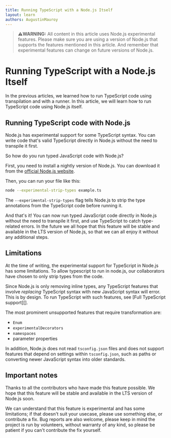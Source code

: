 ```yaml
---
title: Running TypeScript with a Node.js Itself
layout: learn
authors: AugustinMauroy
---
```


> **⚠️WARNING:** All content in this article uses Node.js experimental features. Please make sure you are using a version of Node.js that supports the features mentioned in this article. And remember that experimental features can change on future versions of Node.js.

# Running TypeScript with a Node.js Itself

In the previous articles, we learned how to run TypeScript code using transpilation and with a runner. In this article, we will learn how to run TypeScript code using Node.js itself.

## Running TypeScript code with Node.js

Node.js has experimental support for some TypeScript syntax. You can write code that's valid TypeScript directly in Node.js without the need to transpile it first.

So how do you run typed JavaScript code with Node.js?

First, you need to install a nightly version of Node.js. You can download it from the [official Node.js website](https://nodejs.org/download/nightly/).

Then, you can run your file like this:

```bash
node --experimental-strip-types example.ts
```

The `--experimental-strip-types` flag tells Node.js to strip the type annotations from the TypeScript code before running it.

And that's it! You can now run typed JavaScript code directly in Node.js without the need to transpile it first, and use TypeScript to catch type-related errors.
In the future we all hope that this feature will be stable and available in the LTS version of Node.js, so that we can all enjoy it without any additional steps.

## Limitations

At the time of writing, the experimental support for TypeScript in Node.js has some limitations. To allow typescript to run in node.js, our collaborators have chosen to only strip types from the code.

<!--
  Maintainers note: this content is copy from docs (unreleased) and should be updated when the docs are released with a link to the official documentation
-->

Since Node.js is only removing inline types, any TypeScript features that
involve _replacing_ TypeScript syntax with new JavaScript syntax will error.
This is by design. To run TypeScript with such features, see
[Full TypeScript support][].

The most prominent unsupported features that require transformation are:

- `Enum`
- `experimentalDecorators`
- `namespaces`
- parameter properties

In addition, Node.js does not read `tsconfig.json` files and does not support
features that depend on settings within `tsconfig.json`, such as paths or
converting newer JavaScript syntax into older standards.

## Important notes

Thanks to all the contributors who have made this feature possible. We hope that this feature will be stable and available in the LTS version of Node.js soon.

We can understand that this feature is experimental and has some limitations; if that doesn't suit your usecase, please use something else, or contribute a fix. Bug reports are also welcome, please keep in mind the project is run by volunteers, without warranty of any kind, so please be patient if you can't contribute the fix yourself.
